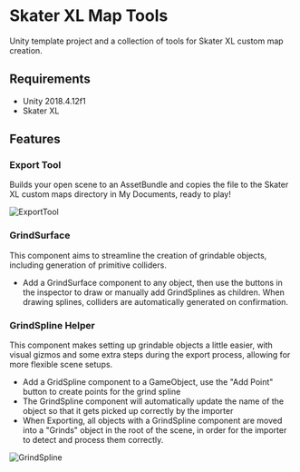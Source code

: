 # Skater XL Map Tools
Unity template project and a collection of tools for Skater XL custom map creation.

## Requirements
* Unity 2018.4.12f1
* Skater XL

## Features
### Export Tool
Builds your open scene to an AssetBundle and copies the file to the Skater XL custom maps directory in My Documents, ready to play! 

![ExportTool](https://i.imgur.com/afqJXVK.jpg)

### GrindSurface
This component aims to streamline the creation of grindable objects, including generation of primitive colliders. 

* Add a GrindSurface component to any object, then use the buttons in the inspector to draw or manually add GrindSplines as children. When drawing splines, colliders are automatically generated on confirmation.

###  GrindSpline Helper
This component makes setting up grindable objects a little easier, with visual gizmos and some extra steps during the export process, allowing for more flexible scene setups. 

* Add a GridSpline component to a GameObject, use the "Add Point" button to create points for the grind spline
* The GrindSpline component will automatically update the name of the object so that it gets picked up correctly by the importer
* When Exporting, all objects with a GrindSpline component are moved into a "Grinds" object in the root of the scene, in order for the importer to detect and process them correctly.

![GrindSpline](https://i.imgur.com/XuoMo8H.jpg)
